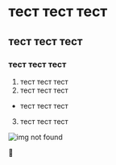 # тест тест тест
## тест тест тест
### тест тест тест
1. тест тест тест
2. тест тест тест
* тест тест тест
3. тест тест тест

![img not found](https://upload.wikimedia.org/wikipedia/commons/thumb/4/49/Flag_of_Ukraine.svg/1920px-Flag_of_Ukraine.svg.png "Ukraine flag")

:eggplant:	
